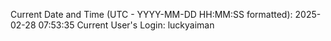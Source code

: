 Current Date and Time (UTC - YYYY-MM-DD HH:MM:SS formatted): 2025-02-28 07:53:35
Current User's Login: luckyaiman
